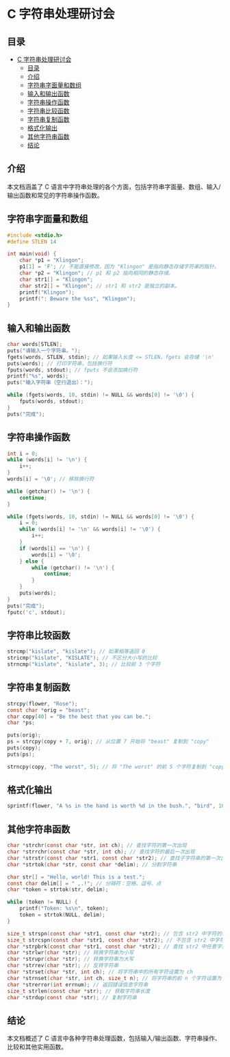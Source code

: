 # C 字符串处理研讨会

## 目录
- [C 字符串处理研讨会](#c-字符串处理研讨会)
  - [目录](#目录)
  - [介绍](#介绍)
  - [字符串字面量和数组](#字符串字面量和数组)
  - [输入和输出函数](#输入和输出函数)
  - [字符串操作函数](#字符串操作函数)
  - [字符串比较函数](#字符串比较函数)
  - [字符串复制函数](#字符串复制函数)
  - [格式化输出](#格式化输出)
  - [其他字符串函数](#其他字符串函数)
  - [结论](#结论)

## 介绍
本文档涵盖了 C 语言中字符串处理的各个方面，包括字符串字面量、数组、输入/输出函数和常见的字符串操作函数。

## 字符串字面量和数组
```c
#include <stdio.h>
#define STLEN 14

int main(void) {
    char *p1 = "Klingon";
    p1[1] = 'F'; // 不能直接修改，因为 "Klingon" 是指向静态存储字符串的指针。
    char *p2 = "Klingon"; // p1 和 p2 指向相同的静态存储。
    char str1[] = "Klingon";
    char str2[] = "Klingon"; // str1 和 str2 是独立的副本。
    printf("Klingon");
    printf(": Beware the %ss", "Klingon");
}
```

## 输入和输出函数
```c
char words[STLEN];
puts("请输入一个字符串。");
fgets(words, STLEN, stdin); // 如果输入长度 <= STLEN，fgets 会存储 '\n'
puts(words); // 打印字符串，包括换行符
fputs(words, stdout); // fputs 不会添加换行符
printf("%s", words);
puts("输入字符串（空行退出）：");

while (fgets(words, 10, stdin) != NULL && words[0] != '\0') {
    fputs(words, stdout);
}
puts("完成");
```

## 字符串操作函数
```c
int i = 0;
while (words[i] != '\n') {
    i++;
}
words[i] = '\0'; // 移除换行符

while (getchar() != '\n') {
    continue;
}

while (fgets(words, 10, stdin) != NULL && words[0] != '\0') {
    i = 0;
    while (words[i] != '\n' && words[i] != '\0') {
        i++;
    }
    if (words[i] == '\n') {
        words[i] = '\0';
    } else {
        while (getchar() != '\n') {
            continue;
        }
    }
    puts(words);
}
puts("完成");
fputc('c', stdout);
```

## 字符串比较函数
```c
strcmp("kislate", "kislate"); // 如果相等返回 0
stricmp("kislate", "KISLATE"); // 不区分大小写的比较
strncmp("kislate", "kislate", 3); // 比较前 3 个字符
```

## 字符串复制函数
```c
strcpy(flower, "Rose");
const char *orig = "beast";
char copy[40] = "Be the best that you can be.";
char *ps;

puts(orig);
ps = strcpy(copy + 7, orig); // 从位置 7 开始将 "beast" 复制到 "copy"
puts(copy);
puts(ps);

strncpy(copy, "The worst", 5); // 将 "The worst" 的前 5 个字符复制到 "copy"
```

## 格式化输出
```c
sprintf(flower, "A %s in the hand is worth %d in the bush.", "bird", 10);
```

## 其他字符串函数
```c
char *strchr(const char *str, int ch); // 查找字符的第一次出现
char *strrchr(const char *str, int ch); // 查找字符的最后一次出现
char *strstr(const char *str1, const char *str2); // 查找子字符串的第一次出现
char *strtok(char *str, const char *delim); // 分割字符串

char str[] = "Hello, world! This is a test.";
const char delim[] = " ,.!"; // 分隔符：空格、逗号、点
char *token = strtok(str, delim);

while (token != NULL) {
    printf("Token: %s\n", token);
    token = strtok(NULL, delim);
}

size_t strspn(const char *str1, const char *str2); // 包含 str2 中字符的初始段长度
size_t strcspn(const char *str1, const char *str2); // 不包含 str2 中字符的初始段长度
char *strpbrk(const char *str1, const char *str2); // 查找 str2 中任意字符在 str1 中的第一次出现
char *strlwr(char *str); // 转换字符串为小写
char *strupr(char *str); // 转换字符串为大写
char *strrev(char *str); // 反转字符串
char *strset(char *str, int ch); // 将字符串中的所有字符设置为 ch
char *strnset(char *str, int ch, size_t n); // 将字符串的前 n 个字符设置为 ch
char *strerror(int errnum); // 返回错误信息字符串
size_t strlen(const char *str); // 获取字符串长度
char *strdup(const char *str); // 复制字符串
```

## 结论
本文档概述了 C 语言中各种字符串处理函数，包括输入/输出函数、字符串操作、比较和其他实用函数。
